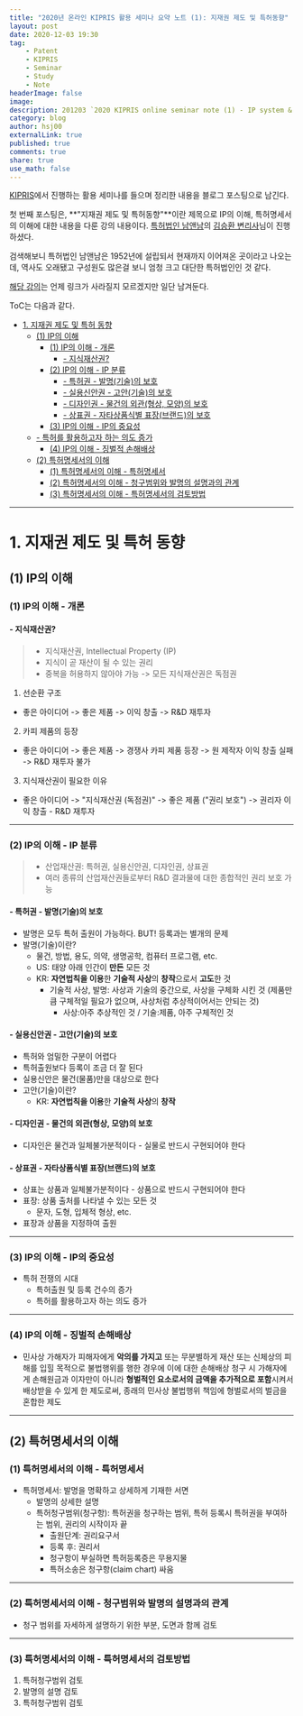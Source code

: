 ```yaml
---
title: "2020년 온라인 KIPRIS 활용 세미나 요약 노트 (1): 지재권 제도 및 특허동향"
layout: post
date: 2020-12-03 19:30
tag:
    - Patent
    - KIPRIS
    - Seminar
    - Study
    - Note
headerImage: false
image:
description: 201203 `2020 KIPRIS online seminar note (1) - IP system & Patent trends`
category: blog
author: hsj00
externalLink: true
published: true
comments: true
share: true
use_math: false
---
```


[KIPRIS](http://www.kipris.or.kr/)에서 진행하는 활용 세미나를 들으며 정리한 내용을 블로그 포스팅으로 남긴다.

첫 번째 포스팅은, **"지재권 제도 및 특허동향"**이란 제목으로 IP의 이해, 특허명세서의 이해에 대한 내용을 다룬 강의 내용이다. [특허법인 남앤남](http://www.nampat.co.kr/ko/)의 [김승환 변리사](http://www.nampat.co.kr/ko/portfolio-item/seung-whan-kim-sr-patent-attorney/)님이 진행하셨다.

검색해보니 특허법인 남앤남은 1952년에 설립되서 현재까지 이어져온 곳이라고 나오는데, 역사도 오래됐고 구성원도 많은걸 보니 엄청 크고 대단한 특허법인인 것 같다.

[해당 강의](http://www.kipris.or.kr/khome/onlineSeminar/edu_view.jsp?gubun=S&mnum=1)는 언제 링크가 사라질지 모르겠지만 일단 남겨둔다.

ToC는 다음과 같다.
- [1. 지재권 제도 및 특허 동향](#1-지재권-제도-및-특허-동향)
  - [(1) IP의 이해](#1-ip의-이해)
    - [(1) IP의 이해 - 개론](#1-ip의-이해---개론)
      - [- 지식재산권?](#ulli지식재산권liul)
    - [(2) IP의 이해 - IP 분류](#2-ip의-이해---ip-분류)
      - [- 특허권 - 발명(기술)의 보호](#ulli특허권---발명기술의-보호liul)
      - [- 실용신안권 - 고안(기술)의 보호](#ulli실용신안권---고안기술의-보호liul)
      - [- 디자인권 - 물건의 외관(형상, 모양)의 보호](#ulli디자인권---물건의-외관형상-모양의-보호liul)
      - [- 상표권 - 자타상품식별 표장(브랜드)의 보호](#ulli상표권---자타상품식별-표장브랜드의-보호liul)
    - [(3) IP의 이해 - IP의 중요성](#3-ip의-이해---ip의-중요성)
  - [- 특허를 활용하고자 하는 의도 증가](#ulli특허를-활용하고자-하는-의도-증가liul)
    - [(4) IP의 이해 - 징벌적 손해배상](#4-ip의-이해---징벌적-손해배상)
  - [(2) 특허명세서의 이해](#2-특허명세서의-이해)
    - [(1) 특허명세서의 이해 - 특허명세서](#1-특허명세서의-이해---특허명세서)
    - [(2) 특허명세서의 이해 - 청구범위와 발명의 설명과의 관계](#2-특허명세서의-이해---청구범위와-발명의-설명과의-관계)
    - [(3) 특허명세서의 이해 - 특허명세서의 검토방법](#3-특허명세서의-이해---특허명세서의-검토방법)

----------

# 1. 지재권 제도 및 특허 동향
## (1) IP의 이해
### (1) IP의 이해 - 개론
#### - 지식재산권?
> - 지식재산권, Intellectual Property (IP)
> - 지식이 곧 재산이 될 수 있는 권리
> - 중복을 허용하지 않아야 가능 -> 모든 지식재산권은 독점권

1. 선순환 구조
- 좋은 아이디어 -> 좋은 제품 -> 이익 창출 -> R&D 재투자
2. 카피 제품의 등장
- 좋은 아이디어 -> 좋은 제품 -> 경쟁사 카피 제품 등장 -> 원 제작자 이익 창출 실패 -> R&D 재투자 불가
3. 지식재산권이 필요한 이유 
- 좋은 아이디어 -> "지식재산권 (독점권)" -> 좋은 제품 ("권리 보호") -> 권리자 이익 창출 - R&D 재투자

---

### (2) IP의 이해 - IP 분류
> - 산업재산권: 특허권, 실용신안권, 디자인권, 상표권
> - 여러 종류의 산업재산권들로부터 R&D 결과물에 대한 종합적인 권리 보호 가능

#### - 특허권 - 발명(기술)의 보호
- 발명은 모두 특허 출원이 가능하다. BUT! 등록과는 별개의 문제
- 발명(기술)이란?
  - 물건, 방법, 용도, 의약, 생명공학, 컴퓨터 프로그램, etc. 
  - US: 태양 아래 인간이 **만든** 모든 것
  - KR: **자연법칙을 이용**한 **기술적 사상**의 **창작**으로서 **고도**한 것
    - 기술적 사상, 발명: 사상과 기술의 중간으로, 사상을 구체화 시킨 것 (제품만큼 구체적일 필요가 없으며, 사상처럼 추상적이어서는 안되는 것)
      - 사상:아주 추상적인 것 / 기술:제품, 아주 구체적인 것

#### - 실용신안권 - 고안(기술)의 보호
- 특허와 엄밀한 구분이 어렵다
- 특허출원보다 등록이 조금 더 잘 된다
- 실용신안은 물건(물품)만을 대상으로 한다
- 고안(기술)이란?
  - KR: **자연법칙을 이용**한 **기술적 사상**의 **창작**

#### - 디자인권 - 물건의 외관(형상, 모양)의 보호
- 디자인은 물건과 일체불가분적이다 - 실물로 반드시 구현되어야 한다

#### - 상표권 - 자타상품식별 표장(브랜드)의 보호 
- 상표는 상품과 일체불가분적이다 - 상품으로 반드시 구현되어야 한다
- 표장: 상품 출처를 나타낼 수 있는 모든 것
  - 문자, 도형, 입체적 형상, etc.
- 표장과 상품을 지정하여 출원

---

### (3) IP의 이해 - IP의 중요성
- 특허 전쟁의 시대
  - 특허출원 및 등록 건수의 증가
  - 특허를 활용하고자 하는 의도 증가
---

### (4) IP의 이해 - 징벌적 손해배상
- 민사상 가해자가 피해자에게 **악의를 가지고** 또는 무분별하게 재산 또는 신체상의 피해를 입힐 목적으로 불법행위를 행한 경우에 이에 대한 손해배상 청구 시 가해자에게 손해원금과 이자만이 아니라 **형벌적인 요소로서의 금액을 추가적으로 포함**시켜서 배상받을 수 있게 한 제도로써, 종래의 민사상 불법행위 책임에 형벌로서의 벌금을 혼합한 제도

---

## (2) 특허명세서의 이해
### (1) 특허명세서의 이해 - 특허명세서
- 특허명세서: 발명을 명확하고 상세하게 기재한 서면
  - 발명의 상세한 설명
  - 특허청구범위(청구항): 특허권을 청구하는 범위, 특허 등록시 특허권을 부여하는 범위, 권리의 시작이자 끝
    - 출원단계: 권리요구서
    - 등록 후: 권리서
    - 청구항이 부실하면 특허등록증은 무용지물
    - 특허소송은 청구항(claim chart) 싸움

---

### (2) 특허명세서의 이해 - 청구범위와 발명의 설명과의 관계
- 청구 범위를 자세하게 설명하기 위한 부분, 도면과 함께 검토

---

### (3) 특허명세서의 이해 - 특허명세서의 검토방법
1. 특허청구범위 검토
2. 발명의 설명 검토
3. 특허청구범위 검토